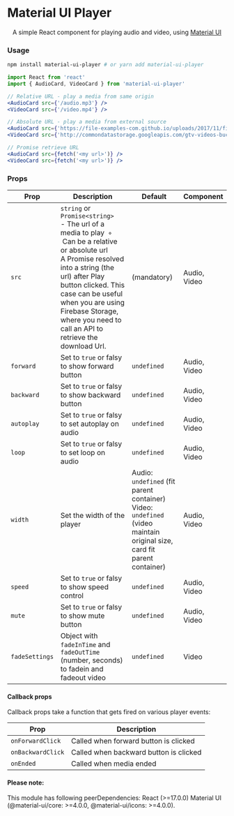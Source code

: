 <h1>
  Material UI Player
</h1>

<p align='center'>
  A simple React component for playing audio and video, using <a href="https://material-ui.com/">Material UI</a>
</p>

### Usage

```bash
npm install material-ui-player # or yarn add material-ui-player
```

```jsx
import React from 'react'
import { AudioCard, VideoCard } from 'material-ui-player'

// Relative URL - play a media from same origin
<AudioCard src={'/audio.mp3'} />
<VideoCard src={'/video.mp4'} />

// Absolute URL - play a media from external source
<AudioCard src={'https://file-examples-com.github.io/uploads/2017/11/file_example_MP3_1MG.mp3'} />
<VideoCard src={'http://commondatastorage.googleapis.com/gtv-videos-bucket/sample/BigBuckBunny.mp4'} />

// Promise retrieve URL
<AudioCard src={fetch('<my url>')} />
<VideoCard src={fetch('<my url>')} />

```

### Props

Prop | Description | Default | Component
---- | ----------- | ------- | ---------
`src` | `string` or `Promise<string>` <br /> - The url of a media to play&nbsp; ◦ &nbsp;Can be a relative or absolute url <br /> A Promise resolved into a string (the url) after Play button clicked. This case can be useful when you are using Firebase Storage, where you need to call an API to retrieve the download Url. | (mandatory) | Audio, Video
`forward` | Set to `true` or falsy to show forward button  | `undefined` | Audio, Video
`backward` | Set to `true` or falsy to show backward button | `undefined` | Audio, Video
`autoplay` | Set to `true` or falsy to set autoplay on audio | `undefined` | Audio, Video
`loop` | Set to `true` or falsy to set loop on audio | `undefined` | Audio, Video
`width` | Set the width of the player | Audio: `undefined` (fit parent container) <br /> Video: `undefined` (video maintain original size, card fit parent container) | Audio, Video
`speed` | Set to `true` or falsy to show speed control | `undefined` | Audio, Video
`mute` | Set to `true` or falsy to show mute button | `undefined` | Audio, Video
`fadeSettings` | Object with `fadeInTime` and `fadeOutTime` (number, seconds) to fadein and fadeout video | `undefined` | Video

#### Callback props

Callback props take a function that gets fired on various player events:

Prop | Description
---- | -----------
`onForwardClick` | Called when forward button is clicked
`onBackwardClick` | Called when backward button is clicked
`onEnded` | Called when media ended


#### Please note:
This module has following peerDependencies:
 React (>=17.0.0)
 Material UI (@material-ui/core: >=4.0.0, @material-ui/icons: >=4.0.0). 


